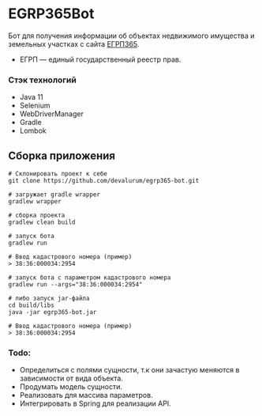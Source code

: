 # EGRP365Bot 

Бот для получения информации об объектах
недвижимого имущества и земельных участках c сайта  [ЕГРП365](https://egrp365.org/map/).

- ЕГРП — единый государственный реестр прав.

### Стэк технологий 
- Java 11
- Selenium
- WebDriverManager
- Gradle
- Lombok
 

## Сборка приложения
```shell script
# Склонировать проект к себе
git clone https://github.com/devalurum/egrp365-bot.git

# загружает gradle wrapper
gradlew wrapper

# сборка проекта
gradlew clean build 

# запуск бота
gradlew run 

# Ввод кадастрового номера (пример)
> 38:36:000034:2954

# запуск бота с параметром кадастрового номера
gradlew run --args="38:36:000034:2954"

# либо запуск jar-файла
cd build/libs
java -jar egrp365-bot.jar

# Ввод кадастрового номера (пример)
> 38:36:000034:2954
```

### Todo:
- Определиться с полями сущности, т.к они зачастую меняются в зависимости от вида объекта.
- Продумать модель сущности.
- Реализовать для массива параметров.
- Интегрировать в Spring для реализации API.